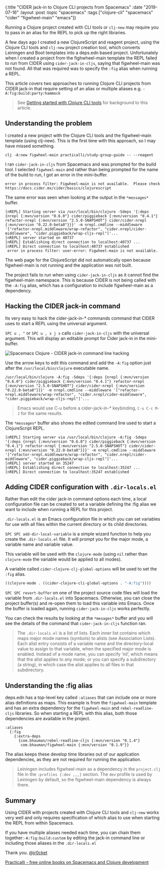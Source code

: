 {:title "CIDER jack-in to Clojure CLI projects from Spacemacs"
 :date "2019-07-16"
 :layout :post
 :topic "spacemacs"
 :tags  ["clojure-cli" "spacemacs" "cider" "figwheel-main" "emacs"]}

Running a Clojure project created with CLI tools or `clj-new` may require you to pass in an alias for the REPL to pick up the right libraries.

 A few days ago I created a new ClojureScript and reagent project, using the Clojure CLI tools and `clj-new` project creation tool, which converts Leiningen and Boot templates into a deps.edn based project.  Unfortunately when I created a project from the fighwheel-main template the REPL failed to run from CIDER using `cider-jack-in-cljs`, saying that figwheel-main was not found.  All that was required was to specify the `:fig` alias when running a REPL.

This article covers two approaches to running Clojure CLI projects from CIDER jack-in that require setting of an alias or multiple aliases e.g. `-A:fig:build:party:hammock`

> See [Getting started with Clojure CLI tools](http://jr0cket.co.uk/2019/07/getting-started-with-Clojure-CLI-tools.html) for background to this article.

<!-- more -->

## Understanding the problem

I created a new project with the Clojure CLI tools and the figwheel-main template (using clj-new).  This is the first time with this approach, so I may have missed something.

```
clj -A:new figwheel-main practicalli/study-group-guide -- --reagent
```

I ran `cider-jack-in-cljs` from Spacemacs and was prompted for the build tool.  I selected `figwheel-main` and rather than being prompted for the name of the build to run, I got an error in the mini-buffer.

```
error in process filter: Figwheel-main is not available.  Please check https://docs.cider.mx/cider/basics/clojurescript
```

The same error was seen when looking at the output in the `*messages*` buffer.

```
[nREPL] Starting server via /usr/local/bin/clojure -Sdeps '{:deps {nrepl {:mvn/version "0.6.0"} cider/piggieback {:mvn/version "0.4.1"} refactor-nrepl {:mvn/version "2.5.0-SNAPSHOT"} cider/cider-nrepl {:mvn/version "0.22.0-beta8"}}}' -m nrepl.cmdline --middleware '["refactor-nrepl.middleware/wrap-refactor", "cider.nrepl/cider-middleware", "cider.piggieback/wrap-cljs-repl"]'...
[nREPL] server started on 40737
[nREPL] Establishing direct connection to localhost:40737 ...
[nREPL] Direct connection to localhost:40737 established
 error in process filter: user-error: Figwheel-main is not available.
 ```

  The web page for the ClojureScript did not automatically open because figwheel-main is not running and the application was not built.


The project fails to run when using `cider-jack-in-cljs` as it cannot find the figwheel-main namespace.  This is because CIDER is not being called with the `-A:fig` alias, which has a configuration to include figwheel-main as a dependency.


## Hacking the CIDER jack-in command

Its very easy to hack the cider-jack-in-* commands command that CIDER uses to start a REPL using the universal argument.

`SPC u , "` or `SPC u , s j s` calls `cider-jack-in-cljs` with the universal argument.  This will display an editable prompt for Cider jack-in in the mini-buffer.

![Spacemacs Clojure - CIDER jack-in command line hacking](/images/spacemacs-clojure-cider-jack-in-command-line-hacking.png)

Use the arrow keys to edit this command and  add the `-A:fig` option just after the `/usr/local/bin/clojure` executable name.

```shell
/usr/local/bin/clojure -A:fig -Sdeps '{:deps {nrepl {:mvn/version "0.6.0"} cider/piggieback {:mvn/version "0.4.1"} refactor-nrepl {:mvn/version "2.5.0-SNAPSHOT"} cider/cider-nrepl {:mvn/version "0.22.0-beta8"}}}' -m nrepl.cmdline --middleware '["refactor-nrepl.middleware/wrap-refactor", "cider.nrepl/cider-middleware", "cider.piggieback/wrap-cljs-repl"]'...
```

> Emacs would use C-u before a cider-jack-in-* keybinding, `C-u C-c M-J` for the same results.

The `*messages*` buffer also shows the edited command line used to start a ClojureScript REPL.

```
[nREPL] Starting server via /usr/local/bin/clojure -A:fig -Sdeps '{:deps {nrepl {:mvn/version "0.6.0"} cider/piggieback {:mvn/version "0.4.1"} refactor-nrepl {:mvn/version "2.5.0-SNAPSHOT"} cider/cider-nrepl {:mvn/version "0.22.0-beta8"}}}' -m nrepl.cmdline --middleware '["refactor-nrepl.middleware/wrap-refactor", "cider.nrepl/cider-middleware", "cider.piggieback/wrap-cljs-repl"]'...
[nREPL] server started on 35247
[nREPL] Establishing direct connection to localhost:35247 ...
[nREPL] Direct connection to localhost:35247 established
```


## Adding CIDER configuration with `.dir-locals.el`

Rather than edit the cider jack-in command options each time, a local configuration file can be created to set a variable defining the :fig alias we want to include when running a REPL for this project.

`.dir-locals.el` is an Emacs configuration file in which you can set variables for use with all files within the current directory or its child directories.

`SPC SPC add-dir-local-variable` is a simple wizard function to help you create the `.dir-locals.el` file.  It will prompt you for the major mode, a variable name and variable value.

This  variable will be used with the `clojure-mode` (using `nil` rather than `clojure-mode` the variable would be applied to all modes).

A variable called `cider-clojure-clj-global-options` will be used to set the `:fig` alias.

```clojure
((clojure-mode . ((cider-clojure-cli-global-options . "-A:fig"))))
```

`SPC SPC revert-buffer` on one of the project source code files will load the variable from `.dir-locals.el` into Spacemacs.   Otherwise, you can close the project buffer(s) and re-open them to load this variable into Emacs.  Once the buffer is loaded again, running `cider-jack-in-cljs` works perfectly.

You can check the results by looking at the `*mesages*` buffer and you will see the details of the command that `cider-jack-in-cljs` function ran.


> The `.dir-locals.el` is a list of lists.  Each inner list contains which maps major mode names (symbols) to alists (see Association Lists). Each alist entry consists of a variable name and the directory-local value to assign to that variable, when the specified major mode is enabled. Instead of a mode name, you can specify ‘nil’, which means that the alist applies to any mode; or you can specify a subdirectory (a string), in which case the alist applies to all files in that subdirectory.


## Understanding the :fig alias

deps.edn has a top-level key called `:aliases` that can include one or more alias definitions as maps.  This example is from the `figwheel-main` template and has an extra dependency for the `figwheel-main` and `rebel-readline-cljs` libraries.  So when starting a REPL with this alias, both those dependencies are available in the project.

```
:aliases
  {:fig
    {:extra-deps
      {com.bhauman/rebel-readline-cljs {:mvn/version "0.1.4"}
       com.bhauman/figwheel-main {:mvn/version "0.1.9"}}
```

The alias keeps these develop time libraries out of our application dependencies, as they are not required for running the application.


> Leiningen includes figwheel-main as a dependency in the `project.clj` file in the `:profiles {:dev ,,,}` section. The `dev` profile is used by Leiningen by default, so the figwheel-main dependency is always there.



## Summary

Using CIDER with projects created with Clojure CLI tools and `clj-new` works very well and only requires specification of which alias to use when starting the REPL from within Spacemacs.

If you have multiple aliases needed each time, you can chain them together:`-A:fig:build:custom` by editing the jack-in command line or including those aliases in the `.dir-locals.el`

Thank you.
[@jr0cket](https://twitter.com/jr0cket)

[Practicalli - free online books on Spacemacs and Clojure development](https://practicalli.github.io/)
